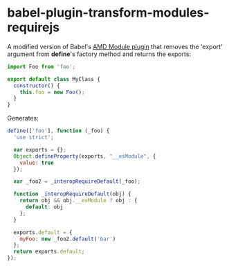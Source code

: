 # babel-plugin-transform-modules-requirejs

A modified version of Babel's [AMD Module plugin](https://github.com/babel/babel/tree/master/packages/babel-plugin-transform-es2015-modules-amd) that removes the 'export' argument from **define**'s factory method and returns the exports:

```javascript
import Foo from 'foo';

export default class MyClass {
  constructor() {
    this.foo = new Foo();
  }
}
```

Generates:

```javascript
define(['foo'], function (_foo) {
  'use strict';

  var exports = {};
  Object.defineProperty(exports, "__esModule", {
    value: true
  });

  var _foo2 = _interopRequireDefault(_foo);

  function _interopRequireDefault(obj) {
    return obj && obj.__esModule ? obj : {
      default: obj
    };
  }

  exports.default = {
    myFoo: new _foo2.default('bar')
  };
  return exports.default;
});
```
